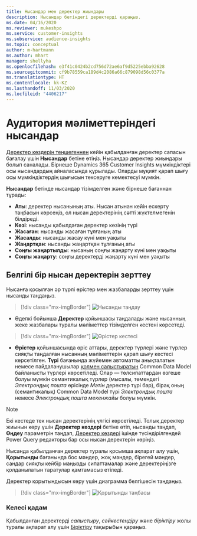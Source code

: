 ```yaml
---
title: Нысандар мен деректер жиындары
description: Нысандар бетіндегі деректерді қараңыз.
ms.date: 04/16/2020
ms.reviewer: mukeshpo
ms.service: customer-insights
ms.subservice: audience-insights
ms.topic: conceptual
author: m-hartmann
ms.author: mhart
manager: shellyha
ms.openlocfilehash: e3f41c0424b2cd756d72ae6af9d5225ebba92628
ms.sourcegitcommit: cf9b78559ca189d4c2086a66c879098d56c0377a
ms.translationtype: HT
ms.contentlocale: kk-KZ
ms.lasthandoff: 11/03/2020
ms.locfileid: "4406217"
---
```

# <a name="entities-in-audience-insights"></a>Аудитория мәліметтеріндегі нысандар

[Деректер көздерін теңшегеннен](data-sources.md) кейін қабылданған деректер сапасын бағалау үшін **Нысандар** бетіне өтіңіз. Нысандар деректер жиындары болып саналады. Бірнеше Dynamics 365 Customer Insights мүмкіндіктері осы нысандардың айналасында құрылады. Оларды мұқият қарап шығу осы мүмкіндіктердің шығысын тексеруге көмектесуі мүмкін.

**Нысандар** бетінде нысандар тізімделген және бірнеше бағаннан тұрады:

- **Аты**: деректер нысанының аты. Нысан атынан кейін ескерту таңбасын көрсеңіз, ол нысан деректерінің сәтті жүктелмегенін білдіреді.
- **Көзі**: нысанды қабылдаған деректер көзінің түрі
- **Жасаған**: нысанды жасаған тұлғаның аты
- **Жасалды**: нысанды жасау күні мен уақыты
- **Жаңартқан**: нысанды жаңартқан тұлғаның аты
- **Соңғы жаңартылды**: нысаның соңғы жаңарту күні мен уақыты
- **Соңғы жаңарту**: соңғы деректерді жаңарту күні мен уақыты

## <a name="exploring-a-specific-entitys-data"></a>Белгілі бір нысан деректерін зерттеу

Нысанға қосылған әр түрлі өрістер мен жазбаларды зерттеу үшін нысанды таңдаңыз.

> [!div class="mx-imgBorder"]
> ![Нысанды таңдау](media/data-manager-entities-data.png "Нысанды таңдау")

- Әдепкі бойынша **Деректер** қойыншасы таңдалады және нысанның жеке жазбалары туралы мәліметтер тізімделген кестені көрсетеді.

> [!div class="mx-imgBorder"]
> ![Өрістер кестесі](media/data-manager-entities-fields.PNG "Өрістер кестесі")

- **Өрістер** қойыншасында өріс аттары, деректер түрлері және түрлер сияқты таңдалған нысанның мәліметтерін қарап шығу кестесі көрсетілген. **Түрі** бағанында жүйемен автоматты анықталатын немесе пайдаланушылар [қолмен салыстыратын](map-entities.md) Common Data Model байланысты түрлері көрсетіледі. Олар — төлсипаттардан өзгеше болуы мүмкін семантикалық түрлер (мысалы, төмендегі *Электрондық пошта* өрісінде *Мәтін* деректер түрі бар), бірақ оның (семантикалық) Common Data Model түрі *Электрондық пошта* немесе *Электрондық пошта мекенжайы* болуы мүмкін.

> [!NOTE]
> Екі кестеде тек нысан деректерінің үлгісі көрсетіледі. Толық деректер жиынын көру үшін **Деректер көздері** бетіне өтіп, нысанды таңдап, **Өңдеу** параметрін таңдап, [Деректер көздері](data-sources.md) ішінде түсіндірілгендей Power Query редакторы бар осы нысан деректерін көріңіз.

Нысанда қабылданған деректер туралы қосымша ақпарат алу үшін, **Қорытынды** бағанында бос мәндер, жоқ мәндер, бірегей мәндер, сандар сияқты кейбір маңызды сипаттамалар және деректеріңізге қолданылатын таратулар қамтамасыз етіледі.

Деректер қорытындысын көру үшін диаграмма белгішесін таңдаңыз.

> [!div class="mx-imgBorder"]
> ![Қорытынды таңбасы](media/data-manager-entities-summary.png "Деректер қорытындысы кестесі")

### <a name="next-step"></a>Келесі қадам

Қабылданған деректерді *салыстыру*, *сәйкестендіру* және *біріктіру* жолы туралы ақпарат алу үшін [Біріктіру](data-unification.md) тақырыбын қараңыз.
